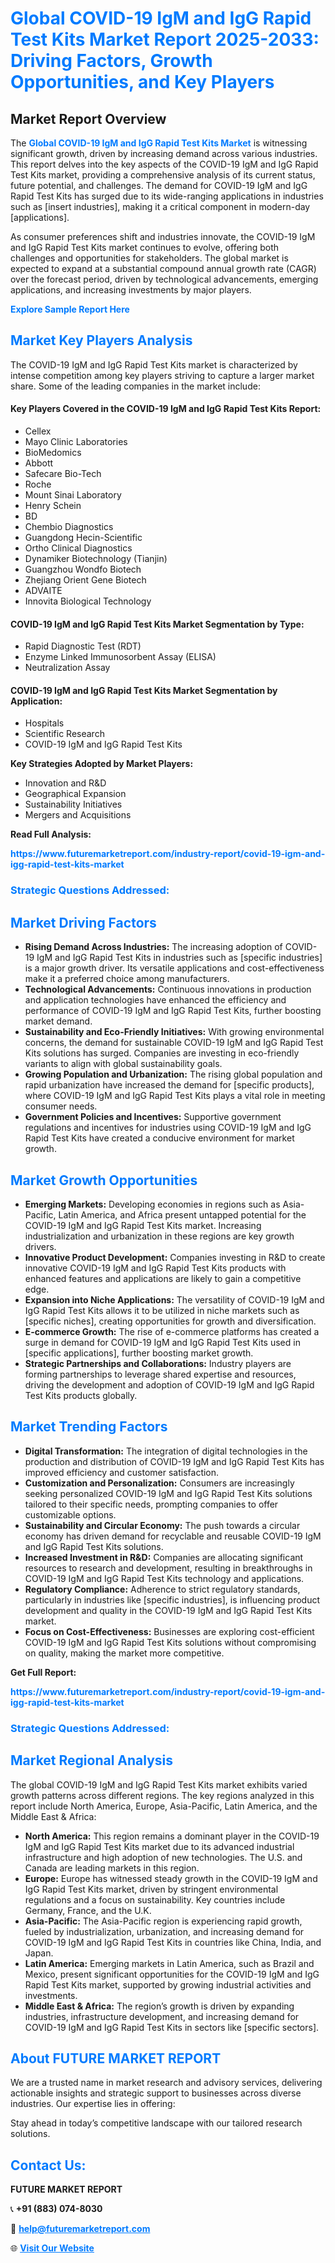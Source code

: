 <h1 style="color: #007BFF;">Global COVID-19 IgM and IgG Rapid Test Kits Market Report 2025-2033: Driving Factors, Growth Opportunities, and Key Players</h1>

<section id="overview">
<h2>Market Report Overview</h2>
<p>The <a href="https://www.futuremarketreport.com/industry-report/covid-19-igm-and-igg-rapid-test-kits-market" style="color: #007BFF; text-decoration: none;"><strong>Global COVID-19 IgM and IgG Rapid Test Kits Market</strong></a> is witnessing significant growth, driven by increasing demand across various industries. This report delves into the key aspects of the COVID-19 IgM and IgG Rapid Test Kits market, providing a comprehensive analysis of its current status, future potential, and challenges. The demand for COVID-19 IgM and IgG Rapid Test Kits has surged due to its wide-ranging applications in industries such as [insert industries], making it a critical component in modern-day [applications].</p>
<p>As consumer preferences shift and industries innovate, the COVID-19 IgM and IgG Rapid Test Kits market continues to evolve, offering both challenges and opportunities for stakeholders. The global market is expected to expand at a substantial compound annual growth rate (CAGR) over the forecast period, driven by technological advancements, emerging applications, and increasing investments by major players.</p>
</section>

<section id="overview">
<p><a href="https://www.futuremarketreport.com/request-sample/reportId=122005" style="color: #007BFF; text-decoration: none;"><strong>Explore Sample Report Here</strong></a></p>
</section>

<section id="key-players">
<h2 style="color: #007BFF;">Market Key Players Analysis</h2>
<p>The COVID-19 IgM and IgG Rapid Test Kits market is characterized by intense competition among key players striving to capture a larger market share. Some of the leading companies in the market include:</p>
<h4>Key Players Covered in the COVID-19 IgM and IgG Rapid Test Kits Report:</h4>
<ul><li>Cellex</li><li>Mayo Clinic Laboratories</li><li>BioMedomics</li><li>Abbott</li><li>Safecare Bio-Tech</li><li>Roche</li><li>Mount Sinai Laboratory</li><li>Henry Schein</li><li>BD</li><li>Chembio Diagnostics</li><li>Guangdong Hecin-Scientific</li><li>Ortho Clinical Diagnostics</li><li>Dynamiker Biotechnology (Tianjin)</li><li>Guangzhou Wondfo Biotech</li><li>Zhejiang Orient Gene Biotech</li><li>ADVAITE</li><li>Innovita Biological Technology</li></ul>
<h4>COVID-19 IgM and IgG Rapid Test Kits Market Segmentation by Type:</h4>
<ul><li>Rapid Diagnostic Test (RDT)</li><li>Enzyme Linked Immunosorbent Assay (ELISA)</li><li>Neutralization Assay</li></ul>

<h4>COVID-19 IgM and IgG Rapid Test Kits Market Segmentation by Application:</h4>
<ul><li>Hospitals</li><li>Scientific Research</li><li>COVID-19 IgM and IgG Rapid Test Kits</li></ul>
<p><strong>Key Strategies Adopted by Market Players:</strong></p>
<ul>
<li>Innovation and R&D</li>
<li>Geographical Expansion</li>
<li>Sustainability Initiatives</li>
<li>Mergers and Acquisitions</li>
</ul>
</section>

<section>
<p><strong>Read Full Analysis: </strong></p><a href="https://www.futuremarketreport.com/industry-report/covid-19-igm-and-igg-rapid-test-kits-market" style="color: #007BFF; text-decoration: none;"><strong>https://www.futuremarketreport.com/industry-report/covid-19-igm-and-igg-rapid-test-kits-market</strong></a>
<h3 style="color: #007BFF;">Strategic Questions Addressed:</h3>
</section>

<section id="driving-factors">
<h2 style="color: #007BFF;">Market Driving Factors</h2>
<ul>
<li><strong>Rising Demand Across Industries:</strong> The increasing adoption of COVID-19 IgM and IgG Rapid Test Kits in industries such as [specific industries] is a major growth driver. Its versatile applications and cost-effectiveness make it a preferred choice among manufacturers.</li>
<li><strong>Technological Advancements:</strong> Continuous innovations in production and application technologies have enhanced the efficiency and performance of COVID-19 IgM and IgG Rapid Test Kits, further boosting market demand.</li>
<li><strong>Sustainability and Eco-Friendly Initiatives:</strong> With growing environmental concerns, the demand for sustainable COVID-19 IgM and IgG Rapid Test Kits solutions has surged. Companies are investing in eco-friendly variants to align with global sustainability goals.</li>
<li><strong>Growing Population and Urbanization:</strong> The rising global population and rapid urbanization have increased the demand for [specific products], where COVID-19 IgM and IgG Rapid Test Kits plays a vital role in meeting consumer needs.</li>
<li><strong>Government Policies and Incentives:</strong> Supportive government regulations and incentives for industries using COVID-19 IgM and IgG Rapid Test Kits have created a conducive environment for market growth.</li>
</ul>
</section>

<section id="growth-opportunities">
<h2 style="color: #007BFF;">Market Growth Opportunities</h2>
<ul>
<li><strong>Emerging Markets:</strong> Developing economies in regions such as Asia-Pacific, Latin America, and Africa present untapped potential for the COVID-19 IgM and IgG Rapid Test Kits market. Increasing industrialization and urbanization in these regions are key growth drivers.</li>
<li><strong>Innovative Product Development:</strong> Companies investing in R&D to create innovative COVID-19 IgM and IgG Rapid Test Kits products with enhanced features and applications are likely to gain a competitive edge.</li>
<li><strong>Expansion into Niche Applications:</strong> The versatility of COVID-19 IgM and IgG Rapid Test Kits allows it to be utilized in niche markets such as [specific niches], creating opportunities for growth and diversification.</li>
<li><strong>E-commerce Growth:</strong> The rise of e-commerce platforms has created a surge in demand for COVID-19 IgM and IgG Rapid Test Kits used in [specific applications], further boosting market growth.</li>
<li><strong>Strategic Partnerships and Collaborations:</strong> Industry players are forming partnerships to leverage shared expertise and resources, driving the development and adoption of COVID-19 IgM and IgG Rapid Test Kits products globally.</li>
</ul>
</section>

<section id="trending-factors">
<h2 style="color: #007BFF;">Market Trending Factors</h2>
<ul>
<li><strong>Digital Transformation:</strong> The integration of digital technologies in the production and distribution of COVID-19 IgM and IgG Rapid Test Kits has improved efficiency and customer satisfaction.</li>
<li><strong>Customization and Personalization:</strong> Consumers are increasingly seeking personalized COVID-19 IgM and IgG Rapid Test Kits solutions tailored to their specific needs, prompting companies to offer customizable options.</li>
<li><strong>Sustainability and Circular Economy:</strong> The push towards a circular economy has driven demand for recyclable and reusable COVID-19 IgM and IgG Rapid Test Kits solutions.</li>
<li><strong>Increased Investment in R&D:</strong> Companies are allocating significant resources to research and development, resulting in breakthroughs in COVID-19 IgM and IgG Rapid Test Kits technology and applications.</li>
<li><strong>Regulatory Compliance:</strong> Adherence to strict regulatory standards, particularly in industries like [specific industries], is influencing product development and quality in the COVID-19 IgM and IgG Rapid Test Kits market.</li>
<li><strong>Focus on Cost-Effectiveness:</strong> Businesses are exploring cost-efficient COVID-19 IgM and IgG Rapid Test Kits solutions without compromising on quality, making the market more competitive.</li>
</ul>
</section>

<section>
<p><strong>Get Full Report: </strong></p><a href="https://www.futuremarketreport.com/industry-report/covid-19-igm-and-igg-rapid-test-kits-market" style="color: #007BFF; text-decoration: none;"><strong>https://www.futuremarketreport.com/industry-report/covid-19-igm-and-igg-rapid-test-kits-market</strong></a>
<h3 style="color: #007BFF;">Strategic Questions Addressed:</h3>
</section>


<section id="regional-analysis">
<h2 style="color: #007BFF;">Market Regional Analysis</h2>
<p>The global COVID-19 IgM and IgG Rapid Test Kits market exhibits varied growth patterns across different regions. The key regions analyzed in this report include North America, Europe, Asia-Pacific, Latin America, and the Middle East & Africa:</p>
<ul>
<li><strong>North America:</strong> This region remains a dominant player in the COVID-19 IgM and IgG Rapid Test Kits market due to its advanced industrial infrastructure and high adoption of new technologies. The U.S. and Canada are leading markets in this region.</li>
<li><strong>Europe:</strong> Europe has witnessed steady growth in the COVID-19 IgM and IgG Rapid Test Kits market, driven by stringent environmental regulations and a focus on sustainability. Key countries include Germany, France, and the U.K.</li>
<li><strong>Asia-Pacific:</strong> The Asia-Pacific region is experiencing rapid growth, fueled by industrialization, urbanization, and increasing demand for COVID-19 IgM and IgG Rapid Test Kits in countries like China, India, and Japan.</li>
<li><strong>Latin America:</strong> Emerging markets in Latin America, such as Brazil and Mexico, present significant opportunities for the COVID-19 IgM and IgG Rapid Test Kits market, supported by growing industrial activities and investments.</li>
<li><strong>Middle East & Africa:</strong> The region’s growth is driven by expanding industries, infrastructure development, and increasing demand for COVID-19 IgM and IgG Rapid Test Kits in sectors like [specific sectors].</li>
</ul>
</section>

<footer>
<h2 style="color: #007BFF;">About FUTURE MARKET REPORT</h2>
<p>We are a trusted name in market research and advisory services, delivering actionable insights and strategic support to businesses across diverse industries. Our expertise lies in offering:</p>

<p>Stay ahead in today’s competitive landscape with our tailored research solutions.</p>

<h2 style="color: #007BFF;">Contact Us:</h2>
<p><strong>FUTURE MARKET REPORT</strong></p>
<p>📞 <strong>+91 (883) 074-8030</strong></p>
<p>📧 <strong><a href="mailto:help@futuremarketreport.com" style="color: #007BFF;">help@futuremarketreport.com</a></strong></p>
<p>🌐 <strong><a href="https://www.futuremarketreport.com/" style="color: #007BFF;">Visit Our Website</a></strong></p>
</footer>